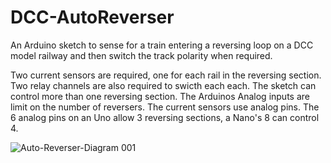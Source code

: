 # DCC-AutoReverser
An Arduino sketch to sense for a train entering a reversing loop on a DCC model railway and then switch the track polarity when required.

Two current sensors are required, one for each rail in the reversing section. Two relay channels are also required to swicth each each.
The sketch can control more than one reversing section. The Arduinos Analog inputs are limit on the number of reversers. The current sensors use analog pins. The 6 analog pins on an Uno allow 3 reversing sections, a Nano's 8 can control 4.

![Auto-Reverser-Diagram 001](https://user-images.githubusercontent.com/1519154/161913969-69074afe-064f-43a8-8b3f-f5866842c4ea.png)
